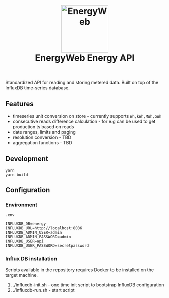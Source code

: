 <h1 align="center">
  <br>
  <a href="https://www.energyweb.org/"><img src="https://www.energyweb.org/wp-content/uploads/2019/04/logo-brand.png" alt="EnergyWeb" width="150"></a>
  <br>
  EnergyWeb Energy API
  <br>
  <br>
</h1>

Standardized API for reading and storing metered data. Built on top of the InfluxDB time-series database.

## Features

- timeseries unit conversion on store - currently supports `Wh,kWh,MWh,GWh`
- consecutive reads difference calculation - for e.g can be used to get production ts based on reads
- date ranges, limits and paging
- resolution conversion - TBD
- aggregation functions - TBD

## Development

```
yarn
yarn build
```

## Configuration

### Environment

`.env`

```
INFLUXDB_DB=energy
INFLUXDB_URL=http://localhost:8086
INFLUXDB_ADMIN_USER=admin
INFLUXDB_ADMIN_PASSWORD=admin
INFLUXDB_USER=api
INFLUXDB_USER_PASSWORD=secretpassword
```

### Influx DB installation

Scripts available in the repository requires Docker to be installed on the target machine.

1. ./influxdb-init.sh - one time init script to bootstrap InfluxDB configuration
2. ./influxdb-run.sh - start script
